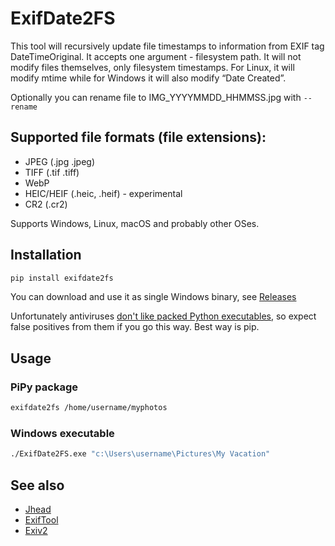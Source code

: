 # ExifDate2FS

This tool will recursively update file timestamps to information from EXIF tag DateTimeOriginal. It accepts one argument - filesystem path.
It will not modify files themselves, only filesystem timestamps. For Linux, it will modify mtime while for Windows it will also modify
“Date Created”.

Optionally you can rename file to IMG_YYYYMMDD_HHMMSS.jpg with `--rename`

## Supported file formats (file extensions):

* JPEG (.jpg .jpeg)
* TIFF (.tif .tiff)
* WebP
* HEIC/HEIF (.heic, .heif) - experimental
* CR2 (.cr2)

Supports Windows, Linux, macOS and probably other OSes.

## Installation

```sh
pip install exifdate2fs
```

You can download and use it as single Windows binary, see [Releases](https://github.com/varnav/ExifDate2FS/releases/)

Unfortunately antiviruses [don't like packed Python executables](https://github.com/pyinstaller/pyinstaller/issues?q=is%3Aissue+virus+is%3Aclosed), so expect false positives from them if you go this way. Best way is pip.

## Usage

### PiPy package

```sh
exifdate2fs /home/username/myphotos
```

### Windows executable

```cmd
./ExifDate2FS.exe "c:\Users\username\Pictures\My Vacation"
```

## See also

* [Jhead](https://www.sentex.ca/~mwandel/jhead/)
* [ExifTool](https://exiftool.org/)
* [Exiv2](http://www.exiv2.org/)